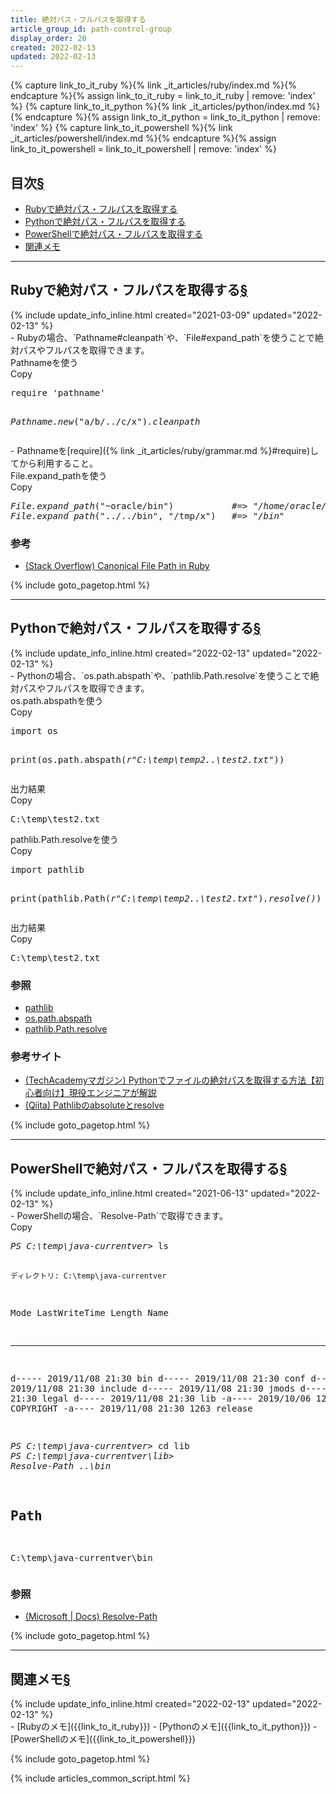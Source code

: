 ```yaml
---
title: 絶対パス・フルパスを取得する
article_group_id: path-control-group
display_order: 20
created: 2022-02-13
updated: 2022-02-13
---
```

{% capture link_to_it_ruby %}{% link _it_articles/ruby/index.md %}{% endcapture %}{% assign link_to_it_ruby = link_to_it_ruby | remove: 'index' %}
{% capture link_to_it_python %}{% link _it_articles/python/index.md %}{% endcapture %}{% assign link_to_it_python = link_to_it_python | remove: 'index' %}
{% capture link_to_it_powershell %}{% link _it_articles/powershell/index.md %}{% endcapture %}{% assign link_to_it_powershell = link_to_it_powershell | remove: 'index' %}
## <a name="index">目次</a><a class="heading-anchor-permalink" href="#目次">§</a>

<ul id="index_ul">
<li><a href="#Rubyで絶対パス・フルパスを取得する">Rubyで絶対パス・フルパスを取得する</a></li>
<li><a href="#Pythonで絶対パス・フルパスを取得する">Pythonで絶対パス・フルパスを取得する</a></li>
<li><a href="#PowerShellで絶対パス・フルパスを取得する">PowerShellで絶対パス・フルパスを取得する</a></li>
<li><a href="#関連メモ">関連メモ</a></li>
</ul>

* * *
## <a name="Rubyで絶対パス・フルパスを取得する">Rubyで絶対パス・フルパスを取得する</a><a class="heading-anchor-permalink" href="#Rubyで絶対パス・フルパスを取得する">§</a>
<div class="chapter-updated">{% include update_info_inline.html created="2021-03-09" updated="2022-02-13" %}</div>
- Rubyの場合、`Pathname#cleanpath`や、`File#expand_path`を使うことで絶対パスやフルパスを取得できます。

<div class="code-box">
<div class="title">Pathnameを使う</div>
<div class="copy-button">Copy</div>
<pre>
require 'pathname'

<em>Pathname.new</em>("a/b/../c/x")<em class="blue">.cleanpath</em>
</pre>
</div>
- Pathnameを[require]({% link _it_articles/ruby/grammar.md %}#require)してから利用すること。

<div class="code-box">
<div class="title">File.expand_pathを使う</div>
<div class="copy-button">Copy</div>
<pre>
<em>File.expand_path</em>("~oracle/bin")           <em class="comment">#=&gt; "/home/oracle/bin"</em>
<em>File.expand_path</em>("../../bin", "/tmp/x")   <em class="comment">#=&gt; "/bin"</em>
</pre>
</div>

### 参考
- [(Stack Overflow) Canonical File Path in Ruby](https://stackoverflow.com/questions/3502611/canonical-file-path-in-ruby)

{% include goto_pagetop.html %}

* * *
## <a name="Pythonで絶対パス・フルパスを取得する">Pythonで絶対パス・フルパスを取得する</a><a class="heading-anchor-permalink" href="#Pythonで絶対パス・フルパスを取得する">§</a>
<div class="chapter-updated">{% include update_info_inline.html created="2022-02-13" updated="2022-02-13" %}</div>
- Pythonの場合、`os.path.abspath`や、`pathlib.Path.resolve`を使うことで絶対パスやフルパスを取得できます。

<div class="code-box">
<div class="title">os.path.abspathを使う</div>
<div class="copy-button">Copy</div>
<pre>
import os

print(os.path.abspath(<em class="blue">r"C:\temp\temp2\..\test2.txt"</em>))
</pre>
</div>
<div class="code-box">
<div class="title">出力結果</div>
<div class="copy-button">Copy</div>
<pre>
C:\temp\test2.txt
</pre>
</div>

<div class="code-box">
<div class="title">pathlib.Path.resolveを使う</div>
<div class="copy-button">Copy</div>
<pre>
import pathlib

print(pathlib.Path(<em class="blue">r"C:\temp\temp2\..\test2.txt"</em>)<em>.resolve()</em>)
</pre>
</div>
<div class="code-box">
<div class="title">出力結果</div>
<div class="copy-button">Copy</div>
<pre>
C:\temp\test2.txt
</pre>
</div>

### 参照
- [pathlib](https://docs.python.org/ja/3/library/pathlib.html)
- [os.path.abspath](https://docs.python.org/ja/3/library/os.path.html#os.path.abspath)
- [pathlib.Path.resolve](https://docs.python.org/ja/3/library/pathlib.html#pathlib.Path.resolve)

### 参考サイト
- [(TechAcademyマガジン) Pythonでファイルの絶対パスを取得する方法【初心者向け】現役エンジニアが解説](https://stackoverflow.com/questions/3502611/canonical-file-path-in-ruby)
- [(Qiita) Pathlibのabsoluteとresolve](https://qiita.com/hayata-yamamoto/items/7ceb60499e00e238d20e)

{% include goto_pagetop.html %}

* * *
## <a name="PowerShellで絶対パス・フルパスを取得する">PowerShellで絶対パス・フルパスを取得する</a><a class="heading-anchor-permalink" href="#PowerShellで絶対パス・フルパスを取得する">§</a>
<div class="chapter-updated">{% include update_info_inline.html created="2021-06-13" updated="2022-02-13" %}</div>
- PowerShellの場合、`Resolve-Path`で取得できます。

<div class="code-box-output no-title">
<div class="copy-button">Copy</div>
<pre>
<em class="command">PS C:\temp\java-currentver&gt;</em> ls


    ディレクトリ: C:\temp\java-currentver


Mode                 LastWriteTime         Length Name
----                 -------------         ------ ----
d-----        2019/11/08     21:30                bin
d-----        2019/11/08     21:30                conf
d-----        2019/11/08     21:30                include
d-----        2019/11/08     21:30                jmods
d-----        2019/11/08     21:30                legal
d-----        2019/11/08     21:30                lib
-a----        2019/10/06     12:01           3244 COPYRIGHT
-a----        2019/11/08     21:30           1263 release


<em class="command">PS C:\temp\java-currentver&gt;</em> cd lib
<em class="command">PS C:\temp\java-currentver\lib&gt;</em> <em>Resolve-Path</em> <em class="blue">..\bin</em>

Path
----
C:\temp\java-currentver\bin
</pre>
</div>

### 参照
- [(Microsoft \| Docs) Resolve-Path](https://docs.microsoft.com/en-us/powershell/module/microsoft.powershell.management/resolve-path?view=powershell-7.1)

{% include goto_pagetop.html %}

* * *
## <a name="関連メモ">関連メモ</a><a class="heading-anchor-permalink" href="#関連メモ">§</a>
<div class="chapter-updated">{% include update_info_inline.html created="2022-02-13" updated="2022-02-13" %}</div>
- [Rubyのメモ]({{link_to_it_ruby}})
- [Pythonのメモ]({{link_to_it_python}})
- [PowerShellのメモ]({{link_to_it_powershell}})

{% include goto_pagetop.html %}

{% include articles_common_script.html %}
